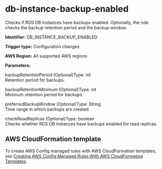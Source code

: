 # db\-instance\-backup\-enabled<a name="db-instance-backup-enabled"></a>

Checks if RDS DB instances have backups enabled\. Optionally, the rule checks the backup retention period and the backup window\.

**Identifier:** DB\_INSTANCE\_BACKUP\_ENABLED

**Trigger type:** Configuration changes

**AWS Region:** All supported AWS regions

**Parameters:**

backupRetentionPeriod \(Optional\)Type: int  
Retention period for backups\.

backupRetentionMinimum \(Optional\)Type: int  
Minimum retention period for backups\.

preferredBackupWindow \(Optional\)Type: String  
Time range in which backups are created\.

checkReadReplicas \(Optional\)Type: boolean  
Checks whether RDS DB instances have backups enabled for read replicas\.

## AWS CloudFormation template<a name="w29aac11c33c17b7c87c15"></a>

To create AWS Config managed rules with AWS CloudFormation templates, see [Creating AWS Config Managed Rules With AWS CloudFormation Templates](aws-config-managed-rules-cloudformation-templates.md)\.